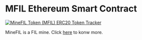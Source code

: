 # MFIL Ethereum Smart Contract

[![MineFIL Token (MFIL) ERC20 Token Tracker](https://img.shields.io/badge/MFIL-100M-%2349C1C9.svg?style=flat-square)](https://etherscan.io/token/0x5b2654150a35251991091a7ec5f260c751c68129 "MineFIL Token (MFIL) ERC20 Token Tracker")

MineFIL is a FIL mine. Click [here](http://minefil.club) to konw more.
